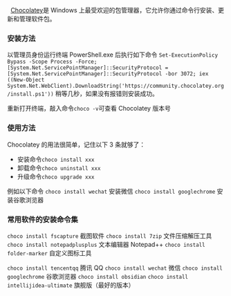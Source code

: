  
[Chocolatey](https://community.chocolatey.org/)是 Windows 上最受欢迎的包管理器，它允许你通过命令行安装、更新和管理软件包。

### 安装方法

以管理员身份运行终端 PowerShell.exe 后执行如下命令
 `Set-ExecutionPolicy Bypass -Scope Process -Force; [System.Net.ServicePointManager]::SecurityProtocol = [System.Net.ServicePointManager]::SecurityProtocol -bor 3072; iex ((New-Object System.Net.WebClient).DownloadString('https://community.chocolatey.org/install.ps1'))`
稍等几秒，如果没有报错则安装成功。

重新打开终端，敲入命令`choco -v`可查看 Chocolatey 版本号

### 使用方法

Chocolatey 的用法很简单，记住以下 3 条就够了：
- 安装命令`choco install xxx`
- 卸载命令`choco uninstall xxx`
- 升级命令`choco upgrade xxx`

例如以下命令
`choco install wechat` 安装微信
`choco install googlechrome` 安装谷歌浏览器

### 常用软件的安装命令集

`choco install fscapture` 截图软件
`choco install 7zip` 文件压缩解压工具
`choco install notepadplusplus` 文本编辑器 Notepad++
`choco install folder-marker` 自定义图标工具

`choco install tencentqq` 腾讯 QQ
`choco install wechat` 微信
`choco install googlechrome` 谷歌浏览器
`choco install obsidian`
`choco install intellijidea-ultimate` 旗舰版（最好的版本）
